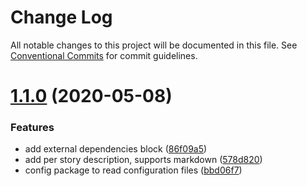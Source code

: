 # Change Log

All notable changes to this project will be documented in this file.
See [Conventional Commits](https://conventionalcommits.org) for commit guidelines.

# [1.1.0](https://github.com/ccontrols/component-controls/compare/v1.0.3...v1.1.0) (2020-05-08)


### Features

* add external dependencies block ([86f09a5](https://github.com/ccontrols/component-controls/commit/86f09a5f103a8df1b02503be8641eb0671a23e24))
* add per story description, supports markdown ([578d820](https://github.com/ccontrols/component-controls/commit/578d8204c192947e5b286992b41aa667652a5e83))
* config package to read configuration files ([bbd06f7](https://github.com/ccontrols/component-controls/commit/bbd06f7fa9f73b17303a204896d0eeaf6feab1a7))
